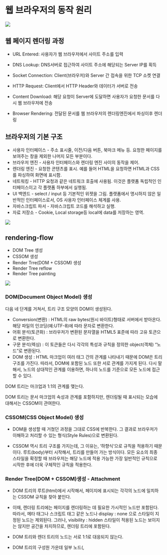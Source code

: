 # 웹 브라우저의 동작 원리

<img src="https://user-images.githubusercontent.com/32455422/59767121-91515e00-92dc-11e9-8501-a50da6436ee2.png" />

## 웹 페이지 렌더링 과정

- URL Entered: 사용자가 웹 브라우저에서 사이트 주소를 입력

- DNS Lookup: DNS서버로 접근하여 사이트 주소에 해당되는 Server IP를 획득

- Socket Connection: Client(브라우저)와 Server 간 접속을 위한 TCP 소켓 연결

- HTTP Request: Client에서 HTTP Header와 데이터가 서버로 전송

- Content Download: 해당 요청이 Server에 도달하면 사용자가 요청한 문서를 다시 웹 브라우저에 전송

- Browser Rendering: 전달된 문서를 웹 브라우저의 렌더링엔진에서 파싱이후 렌더링

## 브라우저의 기본 구조

- 사용자 인터페이스 - 주소 표시줄, 이전/다음 버튼, 북마크 메뉴 등. 요청한 페이지를 보여주는 창을 제외한 나머지 모든 부분이다.
- 브라우저 엔진 - 사용자 인터페이스와 렌더링 엔진 사이의 동작을 제어.
- 렌더링 엔진 - 요청한 콘텐츠를 표시. 예를 들어 HTML을 요청하면 HTML과 CSS를 파싱하여 화면에 표시함.
- 네트워킹 - HTTP 요청과 같은 네트워크 호출에 사용됨. 이것은 플랫폼 독립적인 인터페이스이고 각 플랫폼 하부에서 실행됨.
- UI 백엔드 - select / input 등 기본적인 위젯을 그림. 플랫폼에서 명시하지 않은 일반적인 인터페이스로서, OS 사용자 인터페이스 체계를 사용.
- 자바스크립트 파서 - 자바스크립트 코드를 해석하고 실행.
- 자료 저장소 - Cookie, Local storage등 local에 data를 저장하는 영역.

<img src="https://user-images.githubusercontent.com/32455422/59767397-32401900-92dd-11e9-845d-3d3512183b9e.png" />

## rendering-flow

- DOM Tree 생성
- CSSOM 생성
- Render Trre(DOM + CSSOM) 생성
- Render Tree reflow
- Render Tree painting

<img src = "https://user-images.githubusercontent.com/32455422/59767869-2f91f380-92de-11e9-9a4b-9077b4e3bf9f.png"/>

### DOM(Document Object Model) 생성

다음 네 단계를 거쳐서, 트리 구조 모양의 DOM이 생성된다.

- Conversion(변환) : HTML의 raw bytes(원시 바이트)형태로 서버에서 받아온다. 해당 파일의 인코딩(예:UTF-8)에 따라 문자로 변환한다.
- 어휘 분석(토큰화) : 브라우저가 변환된 문자열을 HTML5 표준에 따라 고유 토큰으로 변환한다.
- 구문 분석(렉싱) : 이 토큰들은 다시 각각의 특성과 규칙을 정의한 object(객체) “노드”로 변환된다.
- DOM 생성 : HTML 마크업이 여러 태그 간의 관계를 나타내기 때문에 DOM은 트리 구조를 가진다. 따라서, DOM에 포함된 노드 또한 서로 관계를 가지게 된다. 다시 말해서, 노드의 상대적인 관계를 이용하면, 하나의 노드를 기준으로 모든 노드에 접근할 수 있다.

DOM 트리는 마크업과 1:1의 관계를 맺는다.

DOM 트리는 문서 마크업의 속성과 관계를 포함하지만, 렌더링될 때 표시되는 모습에 대해서는 CSSOM이 관여한다.

### CSSOM(CSS Object Model) 생성

- DOM을 생성할 때 거쳤던 과정을 그대로 CSS에 반복한다. 그 결과로 브라우저가 이해하고 처리할 수 있는 형식(Style Rules)으로 변환된다.

- CSSOM 역시 트리 구조를 가지는데, 그 이유는, ‘하향식’으로 규칙을 적용하기 때문이다. 루트(body)부터 시작해서, 트리를 만들어 가는 방식이다. 모든 요소의 최종 스타일을 확정할 때 브라우저는 해당 노드에 적용 가능한 가장 일반적인 규칙으로 시작한 후에 더욱 구체적인 규칙을 적용한다.

### Render Tree(DOM + CSSOM)생성 - Attachment

- DOM 트리의 루트(html)에서 시작해서, 페이지에 표시되는 각각의 노드에 일치하는 CSSOM 규칙을 찾아 붙인다.

- 이때, 렌더링 트리에는 페이지를 렌더링하는 데 필요한 가시적인 노드만 포함된다.
  따라서, 메타 태그나 스크립트 태그 같은 노드나 display : none 으로 스타일이 지정된 노드는 제외된다.
  그러나, visibility : hidden 스타일이 적용된 노드는 보이지는 않지만 공간을 차지하므로, 렌더링 트리에 포함된다.

- DOM 트리와 렌더 트리의 노드는 서로 1:1로 대응되지 않는다.
- DOM 트리의 구성원 가운데 일부 노드(<head>, <title>, <script> 등)는 화면에 표현되는 노드가 아니므로 DOM 트리의 구성원이지만 렌더 트리의 구성원은 아닙니다.

### Render Tree 배치 - reflow

- 지금까지의 과정을 요약하면, 브라우저가 화면에 표시할 노드와 해당 노드의 스타일을 계산하면서, 하나의 그룹으로 묶어서 렌더링 트리를 만든 것이다.

- reflow는 브라우저가 화면에 그리기 전에, 이 노드들을 정확한 위치와 크기로 나타내기 위해서 계산하는 과정이다. 이때, 모든 상대적인 값(예:%단위)은 절대적인 값(예:px단위)로 변환된다.

### Render Tree 그리기 - Painting

- UI 백엔드에서 렌더 트리의 각 노드를 순회하며 각 노드를 화면의 픽셀로 나타내는 작업이다.

또한 브라우저는 동기(Synchronous)적으로 HTML, CSS, Javascript을 처리한다.

script 태그나 link 태그를 만나면 HTML파싱이 중단되고 CSS나 JS파싱이 진행된다.

위치에 따라 블로킹이 발생하여 DOM의 생성이 지연될 수 있다.

